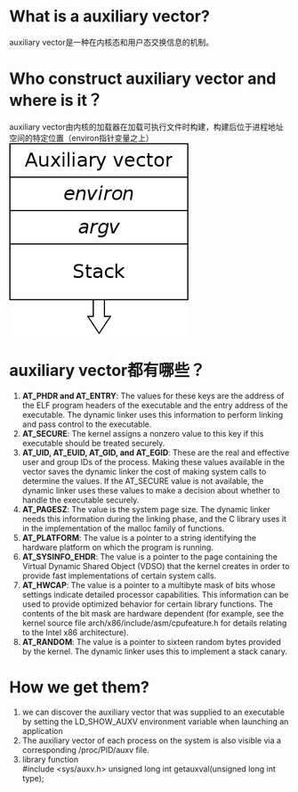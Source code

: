 # **What is a auxiliary vector?**  
auxiliary vector是一种在内核态和用户态交换信息的机制。  

# **Who construct auxiliary vector and where is it？** 
auxiliary vector由内核的加载器在加载可执行文件时构建，构建后位于进程地址空间的特定位置（environ指针变量之上）  
![auxvec](https://github.com/chenzhengchen200821109/Note/blob/master/auxvec.png)  

# **auxiliary vector都有哪些？**  
1. **AT_PHDR and AT_ENTRY**: The values for these keys are the address of the ELF program headers of the executable and the entry address of the executable. The dynamic linker uses this information to perform linking and pass control to the executable.  
2. **AT_SECURE**: The kernel assigns a nonzero value to this key if this executable should be treated securely.
3. **AT_UID, AT_EUID, AT_GID, and AT_EGID**: These are the real and effective user and group IDs of the process. Making these values available in the vector saves the dynamic linker the cost of making system calls to determine the values. If the AT_SECURE value is not available, the dynamic linker uses these values to make a decision about whether to handle the executable securely.  
4. **AT_PAGESZ**: The value is the system page size. The dynamic linker needs this information during the linking phase, and the C library uses it in the implementation of the malloc family of functions.  
5. **AT_PLATFORM**: The value is a pointer to a string identifying the hardware platform on which the program is running.   
6. **AT_SYSINFO_EHDR**: The value is a pointer to the page containing the Virtual Dynamic Shared Object (VDSO) that the kernel creates in order to provide fast implementations of certain system calls.  
7. **AT_HWCAP**: The value is a pointer to a multibyte mask of bits whose settings indicate detailed processor capabilities. This information can be used to provide optimized behavior for certain library functions. The contents of the bit mask are hardware dependent (for example, see the kernel source file arch/x86/include/asm/cpufeature.h for details relating to the Intel x86 architecture).  
8. **AT_RANDOM**: The value is a pointer to sixteen random bytes provided by the kernel. The dynamic linker uses this to implement a stack canary.   

# **How we get them?**
1. we can discover the auxiliary vector that was supplied to an executable by setting the LD_SHOW_AUXV environment variable when launching an application
2. The auxiliary vector of each process on the system is also visible via a corresponding /proc/PID/auxv file.  
3. library function  
    #include <sys/auxv.h>
    unsigned long int getauxval(unsigned long int type);
